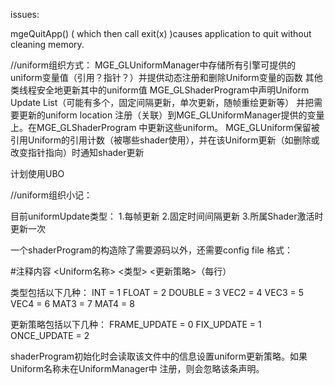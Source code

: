 
issues:

mgeQuitApp() ( which then call exit(x) )causes application to quit without cleaning memory.


//uniform组织方式：
MGE_GLUniformManager中存储所有引擎可提供的uniform变量值（引用？指针？）并提供动态注册和删除Uniform变量的函数
其他类线程安全地更新其中的uniform值
MGE_GLShaderProgram中声明Uniform Update List（可能有多个，固定间隔更新，单次更新，随帧重绘更新等）
并把需要更新的uniform location 注册（关联）到MGE_GLUniformManager提供的变量上。在MGE_GLShaderProgram
中更新这些uniform。
MGE_GLUniform保留被引用Uniform的引用计数（被哪些shader使用），并在该Uniform更新（如删除或改变指针指向）时通知shader更新

计划使用UBO

//uniform组织小记：

目前uniformUpdate类型：
1.每帧更新
2.固定时间间隔更新
3.所属Shader激活时更新一次


一个shaderProgram的构造除了需要源码以外，还需要config file
格式：

#注释内容
<Uniform名称> <类型> <更新策略>（每行）

类型包括以下几种：
INT = 1
FLOAT = 2
DOUBLE = 3
VEC2 = 4
VEC3 = 5
VEC4 = 6
MAT3 = 7
MAT4 = 8

更新策略包括以下几种：
FRAME_UPDATE = 0
FIX_UPDATE = 1
ONCE_UPDATE = 2

shaderProgram初始化时会读取该文件中的信息设置uniform更新策略。如果Uniform名称未在UniformManager中
注册，则会忽略该条声明。
